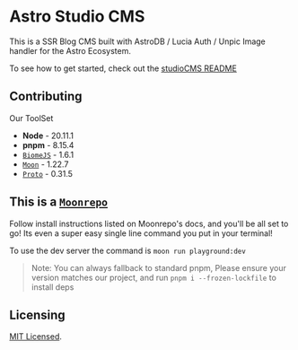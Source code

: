 # Astro Studio CMS

This is a SSR Blog CMS built with AstroDB / Lucia Auth / Unpic Image handler for the Astro Ecosystem.

To see how to get started, check out the [studioCMS README](./packages/studioCMS/README.md)

## Contributing

Our ToolSet

- **Node** - 20.11.1
- **pnpm** - 8.15.4
- [`BiomeJS`](https://biomejs.dev/) - 1.6.1
- [`Moon`](https://moonrepo.dev) - 1.22.7
- [`Proto`](https://moonrepo.dev) - 0.31.5

## This is a [`Moonrepo`](https://moonrepo.dev)

Follow install instructions listed on Moonrepo's docs, and you'll be all set to go! Its even a super easy single line command you put in your terminal!

To use the dev server the command is `moon run playground:dev`

> Note: You can always fallback to standard pnpm, Please ensure your version matches our project, and run `pnpm i --frozen-lockfile` to install deps

## Licensing

[MIT Licensed](./LICENSE).

